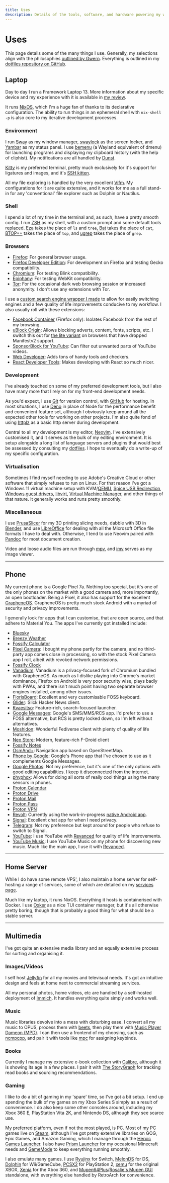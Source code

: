 ```yaml
---
title: Uses
description: Details of the tools, software, and hardware powering my workflow. Information on my setup, development environment, self-hosting, and multimedia management.
---
```


<h1 id="section" data-pagefind-filter="Content Type:Page">Uses</h1>

<div class="readable-width">

This page details some of the many things I use. Generally, my selections align with the philosophies [outlined by Gwern](https://gwern.net/choosing-software). Everything is outlined in my [dotfiles repository on GitHub](https://github.com/DeclanChidlow/dotfiles).

## Laptop

Day to day I run a Framework Laptop 13. More information about my specific device and my experience with it is available in [my review](/posts/a-year-with-the-framework-laptop-13).

It runs [NixOS](https://nixos.org), which I'm a huge fan of thanks to its declarative configuration. The ability to run things in an ephemeral shell with `nix-shell -p` is also core to my iterative development processes.

### Environment

I run [Sway](https://swaywm.org) as my window manager, [swaylock](https://github.com/swaywm/swaylock) as the screen locker, and [Yambar](https://codeberg.org/dnkl/yambar) as my status panel. I use [bemenu](https://github.com/Cloudef/bemenu) (a Wayland equivalent of dmenu) for launching programs and displaying my clipboard history (with the help of cliphist). My notifications are all handled by [Dunst](https://dunst-project.org).

[Kitty](https://sw.kovidgoyal.net/kitty) is my preferred terminal, pretty much exclusively for it's support for ligatures and images, and it's [SSH kitten](https://sw.kovidgoyal.net/kitty/kittens/ssh).

All my file exploring is handled by the very excellent [Vifm](https://vifm.info). My configurations for it are quite extensive, and it works for me as a full stand-in for any 'conventional' file explorer such as Dolphin or Nautilus.

### Shell

I spend a lot of my time in the terminal and, as such, have a pretty smooth config. I run [ZSH](https://www.zsh.org) as my shell, with a custom prompt and some default tools replaced. [Eza](https://eza.rocks) takes the place of `ls` and `tree`, [Bat](https://github.com/sharkdp/bat) takes the place of `cat`, [BTOP++](https://github.com/aristocratos/btop) takes the place of `top`, and [ugrep](https://ugrep.com) takes the place of `grep`.

### Browsers

- [Firefox](https://www.mozilla.org/firefox/new): For general browser usage.
- [Firefox Developer Edition](https://www.mozilla.org/en-US/firefox/developer): For development on Firefox and testing Gecko compatibility.
- [Chromium](https://www.chromium.org/Home): For testing Blink compatibility.
- [Epiphany](https://apps.gnome.org/Epiphany): For testing WebKit compatibility.
- [Tor](https://www.torproject.org): For the occasional dark web browsing session or increased anonymity. I don't use any extensions with Tor.

I use a [custom search engine wrapper I made](https://search.vale.rocks) to allow for easily switching engines and a few quality of life improvements conducive to my workflow. I also usually roll with these extensions:

- [Facebook Container](https://www.mozilla.org/en-US/firefox/facebookcontainer) (Firefox only): Isolates Facebook from the rest of my browsing.
- [uBlock Origin](https://ublockorigin.com): Allows blocking adverts, content, fonts, scripts, etc. I switch this out for [the lite variant](https://github.com/uBlockOrigin/uBOL-home) on browsers that have dropped Manifestv2 support.
- [SponsorBlock for YouTube](https://sponsor.ajay.app): Can filter out unwanted parts of YouTube videos.
- [Web Developer](https://chrispederick.com/work/web-developer): Adds tons of handy tools and checkers.
- [React Developer Tools](https://react.dev/learn/react-developer-tools): Makes developing with React so much nicer.

### Development

I've already touched on some of my preferred development tools, but I also have many more that I rely on for my front-end development needs.

As you'd expect, I use [Git](https://git-scm.com) for version control, with [GitHub](https://github.com) for hosting. In most situations, I use [Deno](https://deno.com) in place of Node for the performance benefit and convenient feature set, although I obviously keep around all the expected other tools for working on other projects. I'm also quite fond of using [httplz](https://github.com/thecoshman/http) as a basic http server during development.

Central to all my development is my editor, [Neovim](https://neovim.io). I've extensively customised it, and it serves as the bulk of my editing environment. It is setup alongside a long list of language servers and plugins that would best be assessed by consulting my [dotfiles](https://github.com/DeclanChidlow/dotfiles). I hope to eventually do a write-up of my specific configuration.

### Virtualisation

Sometimes I find myself needing to use Adobe's Creative Cloud or other software that simply refuses to run on Linux. For that reason I've got a Windows 11 virtual machine setup with KVM/[QEMU](https://www.qemu.org), [Spice USB Redirection](https://www.spice-space.org/usbredir.html), [Windows guest drivers](https://github.com/virtio-win/kvm-guest-drivers-windows), [libvirt](https://libvirt.org), [Virtual Machine Manager](https://virt-manager.org), and other things of that nature. It generally works and runs pretty smoothly.

### Miscellaneous

I use [PrusaSlicer](https://www.prusa3d.com/page/prusaslicer_424) for my 3D printing slicing needs, dabble with 3D in [Blender](https://www.blender.org), and use [LibreOffice](https://www.libreoffice.org) for dealing with all the Microsoft Office file formats I have to deal with. Otherwise, I tend to use Neovim paired with [Pandoc](https://pandoc.org) for most document creation.

Video and loose audio files are run through [mpv](https://mpv.io), and [imv](https://sr.ht/~exec64/imv) serves as my image viewer.

---

## Phone

My current phone is a Google Pixel 7a. Nothing too special, but it's one of the only phones on the market with a good camera and, more importantly, an open bootloader. Being a Pixel, it also has support for the excellent [GrapheneOS](https://grapheneos.org). GrapheneOS is pretty much stock Android with a myriad of security and privacy improvements.

I generally look for apps that I can customise, that are open source, and that adhere to Material You. The apps I've currently got installed include:

- [Bluesky](https://bsky.social/about)
- [Breezy Weather](https://github.com/breezy-weather/breezy-weather)
- [Fossify Calculator](https://github.com/FossifyOrg/Calculator)
- [Pixel Camera](https://play.google.com/store/apps/details?id=com.google.android.GoogleCamera): I bought my phone partly for the camera, and no third-party app comes close in processing, so with the stock Pixel Camera app I roll, albeit with revoked network permissions.
- [Fossify Clock](https://github.com/FossifyOrg/Clock)
- [Vanadium](https://grapheneos.org/features#vanadium): Vanadium is a privacy-focused fork of Chromium bundled with GrapheneOS. As much as I dislike playing into Chrome's market dominance, Firefox on Android is very poor security wise, plays badly with PWAs, and there isn't much point having two separate browser engines installed, among other issues.
- [FlorisBoard](https://florisboard.org): Excellent and very customisable FOSS keyboard.
- [Glider](https://github.com/Mosc/Glider): Slick Hacker News client.
- [Kvaesitso](https://kvaesitso.mm20.de): Feature-rich, search-focused launcher.
- [Google Messages](https://www.android.com/google-messages/): Google's SMS/MMS/RCS app. I'd prefer to use a FOSS alternative, but RCS is pretty locked down, so I'm left without alternatives.
- [Moshidon](https://github.com/LucasGGamerM/moshidon): Wonderful Fediverse client with plenty of quality of life features.
- [Neo Store](https://github.com/NeoApplications/Neo-Store): Modern, feature-rich F-Droid client
- [Fossify Notes](https://github.com/FossifyOrg/Notes)
- [OsmAnd+](https://osmand.net): Navigation app based on OpenStreetMap.
- [Phone by Google](https://play.google.com/store/apps/details?id=com.google.android.dialer): Google's Phone app that I've chosen to use as it complements Google Messages.
- [Google Photos](https://photos.google.com): Not my preference, but it's one of the only options with good editing capabilities. I keep it disconnected from the internet.
- [phyphox](https://phyphox.org): Allows for doing all sorts of really cool things using the many sensors in phones.
- [Proton Calendar](https://proton.me/calendar)
- [Proton Drive](https://proton.me/drive)
- [Proton Mail](https://proton.me/mail)
- [Proton Pass](https://proton.me/pass)
- [Proton VPN](https://protonvpn.com)
- [Revolt](https://revolt.chat): Currently using the work-in-progress [native Android app](https://github.com/revoltchat/android).
- [Signal](https://signal.org): Excellent chat app for when I need privacy.
- [Telegram](https://telegram.org): Not my preference but kept around for people who refuse to switch to Signal.
- [YouTube](https://youtube.com): I use YouTube with [Revanced](https://revanced.app) for quality of life improvements.
- [YouTube Music](https://music.youtube.com): I use YouTube Music on my phone for discovering new music. Much like the main app, I use it with [Revanced](https://revanced.app).

---

## Home Server

While I do have some remote VPS', I also maintain a home server for self-hosting a range of services, some of which are detailed on my [services page](https://vale.rocks/services).

Much like my laptop, it runs NixOS. Everything it hosts is containerised with Docker. I use [Oxker](https://github.com/mrjackwills/oxker) as a nice TUI container manager, but it's all otherwise pretty boring, though that is probably a good thing for what should be a stable server.

---

## Multimedia

I've got quite an extensive media library and an equally extensive process for sorting and organising it.

### Images/Videos

I self host [Jellyfin](https://jellyfin.org) for all my movies and televisual needs. It's got an intuitive design and feels at home next to commercial streaming services.

All my personal photos, home videos, etc are handled by a self-hosted deployment of [Immich](https://immich.app). It handles everything quite simply and works well.

### Music

Music libraries devolve into a mess with disturbing ease. I convert all my music to OPUS, process them with [beets](https://beets.io), then play them with [Music Player Dameon (MPD)](https://www.musicpd.org). I can then use a frontend of my choosing, such as [ncmpcpp](https://rybczak.net/ncmpcpp), and pair it with tools like [mpc](https://github.com/MusicPlayerDaemon/mpc) for assigning keybinds.

### Books

Currently I manage my extensive e-book collection with [Calibre](https://calibre-ebook.com), although it is showing its age in a few places. I pair it with [The StoryGraph](https://www.thestorygraph.com) for tracking read books and sourcing recommendations.

### Gaming

I like to do a bit of gaming in my 'spare' time, so I've got a bit setup. I end up spending the bulk of my games on my Xbox Series S simply as a result of convenience. I do also keep some other consoles around, including my Xbox 360 E, PlayStation Vita 2K, and Nintendo DS, although they see scarce use.

My preferred platform, even if not the most played, is PC. Most of my PC games live on [Steam](https://steampowered.com), although I've got pretty extensive libraries on GOG, Epic Games, and Amazon Gaming, which I manage through the [Heroic Games Launcher](https://heroicgameslauncher.com). I also have [Prism Launcher](https://prismlauncher.org) for my occasional Minecraft needs and [GameMode](https://feralinteractive.github.io/gamemode) to keep everything running smoothly.

I also emulate many games. I use [Ryujinx](https://ryujinx.org) for Switch, [MelonDS](https://melonds.kuribo64.net) for DS, [Dolphin](https://dolphin-emu.org) for Wii/GameCube, [PCSX2](https://pcsx2.net) for PlayStation 2, [xemu](https://xemu.app) for the original XBOX, [Xenia](https://xenia.jp) for the Xbox 360, and [Mupen64Plus](https://mupen64plus.org)/[Rosalie's Mupen GUI](https://github.com/Rosalie241/RMG) standalone, with everything else handled by RetroArch for convenience.

</div>
